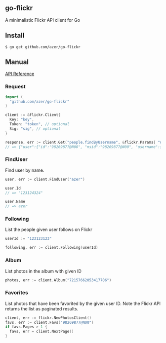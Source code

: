 ## go-flickr

A minimalistic Flickr API client for Go

## Install

```
$ go get github.com/azer/go-flickr
```

## Manual

[API Reference](https://godoc.org/github.com/azer/go-flickr)

### Request

```go
import (
  "github.com/azer/go-flickr"
)

client := &flickr.Client{
  Key: "key",
  Token: "token", // optional
  Sig: "sig", // optional
}

response, err := client.Get("people.findByUsername", &flickr.Params{ "username": "azer" })
// => {"user":{"id":"98269877@N00", "nsid":"98269877@N00", "username":{"_content":"azerbike"}}, "stat":"ok"}
```

### FindUser

Find user by name.

```go
user, err := client.FindUser("azer")

user.Id
// => "123124324"

user.Name
// => azer
```

### Following

List the people given user follows on Flickr

```go
userId := "123123123"

following, err := client.Following(userId)
```

### Album

List photos in the album with given ID

```go
photos, err := client.Album("72157662053417706")
```

### Favorites

List photos that have been favorited by the given user ID. Note the Flickr API returns the list as paginated results.

```go
client, err := flickr.NewPhotosClient()
favs, err := client.Favs("98269877@N00")
if favs.Pages > 1 {
  favs, err = client.NextPage()
}
```
